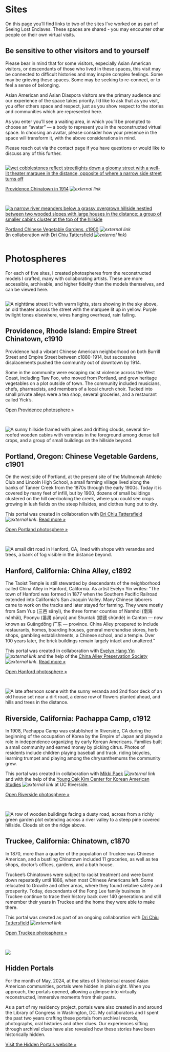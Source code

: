 # Sites

On this page you’ll find links to two of the sites I’ve worked on as part of Seeing Lost Enclaves. These spaces are shared - you may encounter other people on their own virtual visits. 

## Be sensitive to other visitors and to yourself

Please bear in mind that for some visitors, especially Asian American visitors, or descendants of those who lived in these spaces, this visit may be connected to difficult histories and may inspire complex feelings. Some may be grieving these spaces. Some may be seeking to re-connect, or to feel a sense of belonging. 

Asian American and Asian Diaspora visitors are the primary audience and our experience of the space takes priority. I’d like to ask that as you visit, you offer others space and respect, just as you show respect to the stories and communities which are represented here. 

As you enter you’ll see a waiting area, in which you’ll be prompted to choose an “avatar” — a body to represent you in the reconstructed virtual space. In choosing an avatar, please consider how your presence in the space will transform it, with the above considerations in mind. 

Please reach out via the contact page if you have questions or would like to discuss any of this further. 

<div class="fl">

<div class="item">

[![wet cobblestones reflect streetlights down a gloomy street with a well-lit theater marquee in the distance, opposite of where a narrow side street turns off](images/providence.jpg)](https://hubs.mozilla.com/4UjiDyv/seeing-providence-chinatown-1914-sep-13-23#Theater)

[Providence Chinatown in 1914](https://hubs.mozilla.com/4UjiDyv/seeing-providence-chinatown-1914-sep-13-23#Theater) *![external link](../images/external-link.gif)*

</div>


<div class="item">

[![a narrow river meanders below a grassy overgrown hillside nestled between two wooded slopes with large houses in the distance; a group of smaller cabins cluster at the top of the hillside](images/portland.jpg)](https://hubs.mozilla.com/EVBFqvG/portland-chinese-vegetable-gardens-sept-23#Grove)

[Portland Chinese Vegetable Gardens, c1900](https://hubs.mozilla.com/EVBFqvG/portland-chinese-vegetable-gardens-sept-23#Grove) *![external link](../images/external-link.gif)*
<br />
(in collaboration with [Dri Chiu Tattersfield](https://hellodri.itch.io/) *![external link](../images/external-link.gif)*)

</div>
</div>


# Photospheres

For each of five sites, I created photospheres from the reconstructed models I crafted, many with collaborating artists. These are more accessible, archivable, and higher fidelity than the models themselves, and can be viewed here.

<div class="fl">
<div class="item">

![A nighttime street lit with warm lights, stars showing in the sky above, an old theater across the street with the marquee lit up in yellow. Purple twilight tones elsewhere, wires hanging overhead, rain falling.](/portals/sites/portal-providence-thumb.jpg)

## Providence, Rhode Island: Empire Street Chinatown, c1910

Providence had a vibrant Chinese American neighborhood on both Burrill Street and Empire Street between c1880-1914, but successive displacements pushed the community out of downtown by 1914.

Some in the community were escaping racist violence across the West Coast, including Taw Foo, who moved from Portland, and grew heritage vegetables on a plot outside of town. The community included musicians, chefs, pharmacists, and members of a local church choir. Tucked into small private alleys were a tea shop, several groceries, and a restaurant called Yick’s.

[Open Providence photosphere &raquo;](https://libraryofcongress.github.io/seeing-lost-enclaves/portals/viewer.html?url=spheres/providence.jpg)

</div>

<div class="item">

![A sunny hillside framed with pines and drifting clouds, several tin-roofed wooden cabins with verandas in the foreground among dense tall crops, and a group of small buildings on the hillside beyond.](/portals/sites/portal-portland-thumb.jpg)

## Portland, Oregon: Chinese Vegetable Gardens, c1901

On the west side of Portland, at the present site of the Multnomah Athletic Club and Lincoln High School, a small farming village lived along the banks of Tanner Creek from the 1870s through the early 1900s. Today it is covered by many feet of infill, but by 1900, dozens of small buildings clustered on the hill overlooking the creek, where you could see crops growing in lush fields on the steep hillsides, and clothes hung out to dry.

This portal was created in collaboration with [Dri Chiu Tattersfield](https://hellodri.itch.io/) *![external link](../images/external-link.gif)*. [Read more &raquo;](https://blogs.loc.gov/thesignal/2023/05/relational-reconstruction-of-the-portland-chinese-vegetable-gardens/)

[Open Portland photosphere &raquo;](https://libraryofcongress.github.io/seeing-lost-enclaves/portals/viewer.html?url=spheres/portland.jpg)

</div>

<div class="item">

![A small dirt road in Hanford, CA, lined with shops with verandas and trees, a bank of fog visible in the distance beyond.](/portals/sites/portal-hanford-thumb.jpg)

## Hanford, California: China Alley, c1892

The Taoist Temple is still stewarded by descendants of the neighborhood called China Alley in Hanford, California. As artist Evelyn Yin writes: "The town of Hanford was formed in 1877 when the Southern Pacific Railroad extended into California's San Joaquin Valley. Many Chinese laborers came to work on the tracks and later stayed for farming. They were mostly from Sam Yup (三邑 sānyì), the three former counties of Namhoi (南海 nánhǎi), Poonyu (番禺 pānyú) and Shuntak (顺德 shùndé) in Canton — now known as Guǎngdōng 广东 — province. China Alley prospered to include restaurants, homes, boarding houses, general merchandise stores, herb shops, gambling establishments, a Chinese school, and a temple. Over 100 years later, the brick buildings remain largely intact and unaltered."

This portal was created in collaboration with [Evelyn Hang Yin](https://www.evelynyin.com/) *![external link](../images/external-link.gif)* and the help of the [China Alley Preservation Society](https://chinaalley.com/) *![external link](../images/external-link.gif)*. [Read more &raquo;](https://blogs.loc.gov/thesignal/2024/03/relational-reconstruction-of-hanford-cas-china-alley-with-artist-evelyn-hang-yin/?loclr=eadpb)

[Open Hanford photosphere &raquo;](https://libraryofcongress.github.io/seeing-lost-enclaves/portals/viewer.html?url=spheres/hanford.jpg)

</div>

<div class="item">

![A late afternoon scene with the sunny veranda and 2nd floor deck of an old house set near a dirt road, a dense row of flowers planted ahead, and hills and trees in the distance.](/portals/sites/portal-riverside-thumb.jpg)

## Riverside, California: Pachappa Camp, c1912

In 1908, Pachappa Camp was established in Riverside, CA during the beginning of the occupation of Korea by the Empire of Japan and played a role in independence organizing by early Korean Americans. Families built a small community and earned money by picking citrus. Photos of residents include children playing baseball and track, riding bicycles, learning trumpet and playing among the chrysanthemums the community grew.

This portal was created in collaboration with [Mikki Paek](https://www.mmmikkalous.com/) *![external link](../images/external-link.gif)* and with the help of the [Young Oak Kim Center for Korean American Studies](https://yokcenter.ucr.edu/) *![external link](../images/external-link.gif)* at UC Riverside.

[Open Riverside photosphere &raquo;](https://libraryofcongress.github.io/seeing-lost-enclaves/portals/viewer.html?url=spheres/riverside.jpg)

</div>

<div class="item">

![A row of wooden buildings facing a dusty road, across from a richly green garden plot extending across a river valley to a steep pine covered hillside. Clouds sit on the ridge above.](/portals/sites/portal-truckee-thumb.jpg)

## Truckee, California: Chinatown, c1870

In 1870, more than a quarter of the population of Truckee was Chinese American, and a bustling Chinatown included 11 groceries, as well as tea shops, doctor’s offices, gardens, and a bath house.

Truckee’s Chinatowns were subject to racist treatment and were burnt down repeatedly until 1886, when most Chinese Americans left. Some relocated to Oroville and other areas, where they found relative safety and prosperity. Today, descendants of the Fong Lee family business in Truckee continue to trace their history back over 140 generations and still remember their years in Truckee and the home they were able to make there.

This portal was created as part of an ongoing collaboration with [Dri Chiu Tattersfield](https://hellodri.itch.io/) *![external link](../images/external-link.gif)*

[Open Truckee photosphere &raquo;](https://libraryofcongress.github.io/seeing-lost-enclaves/portals/viewer.html?url=spheres/truckee.jpg)

</div>

<div class="item">

![](/images/hidden-portals.png)

## Hidden Portals

For the month of May, 2024, at the sites of 5 historical erased Asian American communities, portals were hidden in plain sight. When you approach, the portals opened, allowing a glimpse into virtually reconstructed, immersive moments from their pasts.

As a part of my residency project, portals were also created in and around the Library of Congress in Washington, DC. My collaborators and I spent the past two years crafting these portals from archival records, photographs, oral histories and other clues. Our experiences sifting through archival clues have also revealed how these stories have been historically hidden.

[Visit the Hidden Portals website &raquo;](https://libraryofcongress.github.io/seeing-lost-enclaves/portals/)

</div>

</div>

<br />
<br />
<br />

<style>

.md-pages a {
  color: #222;
}

.fl {
  display: flex;
  flex-wrap: wrap;
  gap: 20px;
}

.fl > .item {
  flex: 1 1 300px;
}

.item {
  padding-right: 10px;
}

.item p {
  margin-bottom: 10px;
}
</style>
